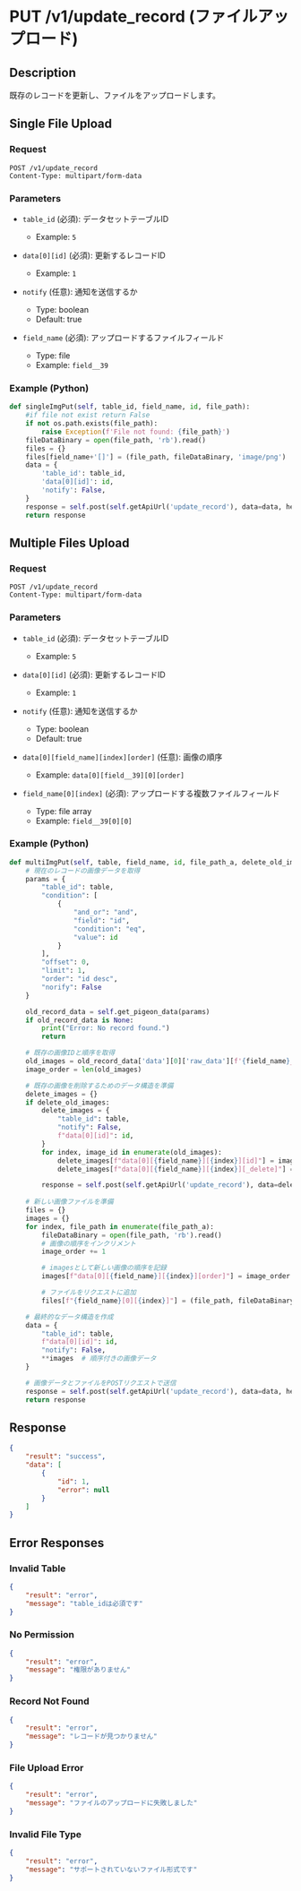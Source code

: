 # PUT /v1/update_record (ファイルアップロード)

## Description
既存のレコードを更新し、ファイルをアップロードします。

## Single File Upload

### Request
```
POST /v1/update_record
Content-Type: multipart/form-data
```

### Parameters
- `table_id` (必須): データセットテーブルID
  - Example: `5`

- `data[0][id]` (必須): 更新するレコードID
  - Example: `1`

- `notify` (任意): 通知を送信するか
  - Type: boolean
  - Default: true

- `field_name` (必須): アップロードするファイルフィールド
  - Type: file
  - Example: `field__39`

### Example (Python)
```python
def singleImgPut(self, table_id, field_name, id, file_path):
    #if file not exist return False
    if not os.path.exists(file_path):
        raise Exception(f'File not found: {file_path}')
    fileDataBinary = open(file_path, 'rb').read()
    files = {}
    files[field_name+'[]'] = (file_path, fileDataBinary, 'image/png')
    data = {
        'table_id': table_id,
        'data[0][id]': id,
        'notify': False,
    }
    response = self.post(self.getApiUrl('update_record'), data=data, headers=self.getHeader(), files=files)
    return response
```

## Multiple Files Upload

### Request
```
POST /v1/update_record
Content-Type: multipart/form-data
```

### Parameters
- `table_id` (必須): データセットテーブルID
  - Example: `5`

- `data[0][id]` (必須): 更新するレコードID
  - Example: `1`

- `notify` (任意): 通知を送信するか
  - Type: boolean
  - Default: true

- `data[0][field_name][index][order]` (任意): 画像の順序
  - Example: `data[0][field__39][0][order]`

- `field_name[0][index]` (必須): アップロードする複数ファイルフィールド
  - Type: file array
  - Example: `field__39[0][0]`

### Example (Python)
```python
def multiImgPut(self, table, field_name, id, file_path_a, delete_old_images=False):
    # 現在のレコードの画像データを取得
    params = {
        "table_id": table,
        "condition": [
            {
                "and_or": "and",
                "field": "id",
                "condition": "eq",
                "value": id
            }
        ],
        "offset": 0,
        "limit": 1,
        "order": "id desc",
        "norify": False
    }

    old_record_data = self.get_pigeon_data(params)
    if old_record_data is None:
        print("Error: No record found.")
        return

    # 既存の画像IDと順序を取得
    old_images = old_record_data['data'][0]['raw_data'][f'{field_name}_ids']
    image_order = len(old_images)

    # 既存の画像を削除するためのデータ構造を準備
    delete_images = {}
    if delete_old_images:
        delete_images = {
            "table_id": table,
            "notify": False,
            f"data[0][id]": id,
        }
        for index, image_id in enumerate(old_images):
            delete_images[f"data[0][{field_name}][{index}][id]"] = image_id
            delete_images[f"data[0][{field_name}][{index}][_delete]"] = "true"

        response = self.post(self.getApiUrl('update_record'), data=delete_images, headers=self.getHeader())
    
    # 新しい画像ファイルを準備
    files = {}
    images = {}
    for index, file_path in enumerate(file_path_a):
        fileDataBinary = open(file_path, 'rb').read()
        # 画像の順序をインクリメント
        image_order += 1

        # imagesとして新しい画像の順序を記録
        images[f"data[0][{field_name}][{index}][order]"] = image_order

        # ファイルをリクエストに追加
        files[f"{field_name}[0][{index}]"] = (file_path, fileDataBinary, 'image/png')

    # 最終的なデータ構造を作成
    data = {
        "table_id": table,
        f"data[0][id]": id,
        "notify": False,
        **images  # 順序付きの画像データ
    }

    # 画像データとファイルをPOSTリクエストで送信
    response = self.post(self.getApiUrl('update_record'), data=data, headers=self.getHeader(), files=files)
    return response
```

## Response
```json
{
    "result": "success",
    "data": [
        {
            "id": 1,
            "error": null
        }
    ]
}
```

## Error Responses

### Invalid Table
```json
{
    "result": "error",
    "message": "table_idは必須です"
}
```

### No Permission
```json
{
    "result": "error",
    "message": "権限がありません"
}
```

### Record Not Found
```json
{
    "result": "error",
    "message": "レコードが見つかりません"
}
```

### File Upload Error
```json
{
    "result": "error",
    "message": "ファイルのアップロードに失敗しました"
}
```

### Invalid File Type
```json
{
    "result": "error",
    "message": "サポートされていないファイル形式です"
}
